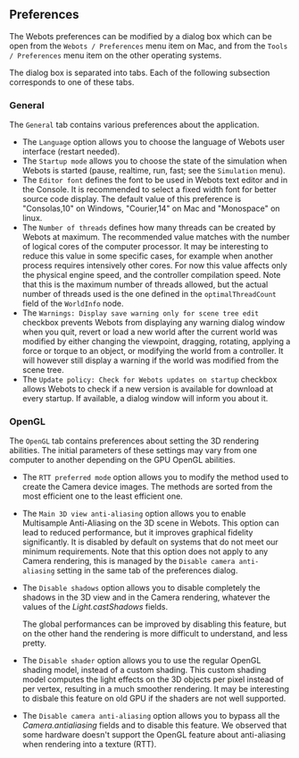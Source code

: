 ## Preferences

The Webots preferences can be modified by a dialog box which can be open from
the `Webots / Preferences` menu item on Mac, and from the `Tools / Preferences`
menu item on the other operating systems.

The dialog box is separated into tabs. Each of the following subsection
corresponds to one of these tabs.

### General

The `General` tab contains various preferences about the application.

- The `Language` option allows you to choose the language of Webots user interface
(restart needed).
- The `Startup mode` allows you to choose the state of the simulation when Webots
is started (pause, realtime, run, fast; see the `Simulation` menu).
- The `Editor font` defines the font to be used in Webots text editor and in the
Console. It is recommended to select a fixed width font for better source code
display. The default value of this preference is "Consolas,10" on Windows,
"Courier,14" on Mac and "Monospace" on linux.
- The `Number of threads` defines how many threads can be created by Webots at
maximum. The recommended value matches with the number of logical cores of the
computer processor. It may be interesting to reduce this value in some specific
cases, for example when another process requires intensively other cores. For
now this value affects only the physical engine speed, and the controller
compilation speed. Note that this is the maximum number of threads allowed, but
the actual number of threads used is the one defined in the `optimalThreadCount`
field of the `WorldInfo` node.
- The `Warnings: Display save warning only for scene tree edit` checkbox prevents Webots from displaying any warning dialog window when you quit, revert or load a new world after the current world was modified by either changing the viewpoint, dragging, rotating, applying a force or torque to an object, or modifying the world from a controller.
It will however still display a warning if the world was modified from the scene tree.
- The `Update policy: Check for Webots updates on startup` checkbox allows Webots to check if a new version is available for download at every startup. If available, a dialog window will inform you about it.

### OpenGL

The `OpenGL` tab contains preferences about setting the 3D rendering abilities.
The initial parameters of these settings may vary from one computer to another
depending on the GPU OpenGL abilities.

- The `RTT preferred mode` option allows you to modify the method used to create
the Camera device images. The methods are sorted from the most efficient one to
the least efficient one.

- The `Main 3D view anti-aliasing` option allows you to enable Multisample Anti-Aliasing
on the 3D scene in Webots. This option can lead to reduced performance, but it improves 
graphical fidelity significantly. It is disabled by default on systems that do not meet 
our minimum requirements. Note that this option does not apply to any Camera rendering, 
this is managed by the `Disable camera anti-aliasing` setting in the same tab of the preferences dialog.

- The `Disable shadows` option allows you to disable completely the shadows in the
3D view and in the Camera rendering, whatever the values of the
*Light.castShadows* fields.

    The global performances can be improved by disabling this feature, but on the
    other hand the rendering is more difficult to understand, and less pretty.

- The `Disable shader` option allows you to use the regular OpenGL shading model,
instead of a custom shading. This custom shading model computes the light
effects on the 3D objects per pixel instead of per vertex, resulting in a much
smoother rendering. It may be interesting to disbale this feature on old GPU if
the shaders are not well supported.

- The `Disable camera anti-aliasing` option allows you to bypass all the
*Camera.antialiasing* fields and to disable this feature. We observed that some
hardware doesn't support the OpenGL feature about anti-aliasing when rendering
into a texture (RTT).
